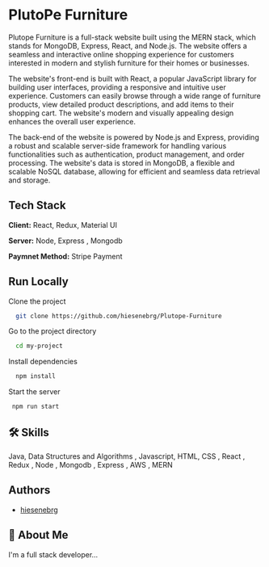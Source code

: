 
# PlutoPe Furniture

Plutope Furniture is a full-stack website built using the MERN stack, which stands for MongoDB, Express, React, and Node.js. The website offers a seamless and interactive online shopping experience for customers interested in modern and stylish furniture for their homes or businesses.

The website's front-end is built with React, a popular JavaScript library for building user interfaces, providing a responsive and intuitive user experience. Customers can easily browse through a wide range of furniture products, view detailed product descriptions, and add items to their shopping cart. The website's modern and visually appealing design enhances the overall user experience.

The back-end of the website is powered by Node.js and Express, providing a robust and scalable server-side framework for handling various functionalities such as authentication, product management, and order processing. The website's data is stored in MongoDB, a flexible and scalable NoSQL database, allowing for efficient and seamless data retrieval and storage.


## Tech Stack

**Client:** React, Redux, Material UI 

**Server:** Node, Express , Mongodb

**Paymnet Method:** Stripe Payment

## Run Locally

Clone the project

```bash
  git clone https://github.com/hiesenebrg/Plutope-Furniture
```

Go to the project directory

```bash
  cd my-project
```

Install dependencies

```bash
  npm install
```

Start the server

```bash
 npm run start
```





## 🛠 Skills
Java, Data Structures and Algorithms , Javascript, HTML, CSS , React , Redux , Node , Mongodb , Express , AWS , MERN


## Authors

- [hiesenebrg](https://www.github.com/hiesenebrg)

## 🚀 About Me
I'm a full stack developer...

